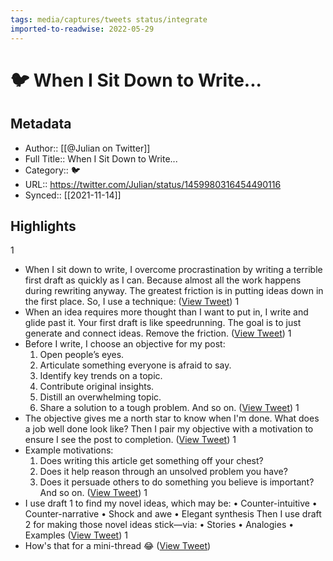 ```yaml
---
tags: media/captures/tweets status/integrate
imported-to-readwise: 2022-05-29
---
```

# 🐦 When I Sit Down to Write...

## Metadata
- Author:: [[@Julian on Twitter]]
- Full Title:: When I Sit Down to Write...
- Category:: 🐦
- URL:: https://twitter.com/Julian/status/1459980316454490116
- Synced:: [[2021-11-14]]

## Highlights
1
- When I sit down to write, I overcome procrastination by writing a terrible first draft as quickly as I can.
  Because almost all the work happens during rewriting anyway.
  The greatest friction is in putting ideas down in the first place. 
  So, I use a technique: ([View Tweet](https://twitter.com/Julian/status/1459980316454490116))
1
- When an idea requires more thought than I want to put in, I write <to fill out> and glide past it.
  Your first draft is like speedrunning. The goal is to just generate and connect ideas. Remove the friction. ([View Tweet](https://twitter.com/Julian/status/1459980317498904578))
1
- Before I write, I choose an objective for my post:
  1. Open people’s eyes.
  2. Articulate something everyone is afraid to say.
  3. Identify key trends on a topic. 
  4. Contribute original insights.
  5. Distill an overwhelming topic.
  6. Share a solution to a tough problem.
  And so on. ([View Tweet](https://twitter.com/Julian/status/1459980318484492291))
1
- The objective gives me a north star to know when I'm done. What does a job well done look like?
  Then I pair my objective with a motivation to ensure I see the post to completion. ([View Tweet](https://twitter.com/Julian/status/1459980319579258885))
1
- Example motivations:
  1. Does writing this article get something off your chest?
  2. Does it help reason through an unsolved problem you have?
  3. Does it persuade others to do something you believe is important?
  And so on. ([View Tweet](https://twitter.com/Julian/status/1459980320602673157))
1
- I use draft 1 to find my novel ideas, which may be: 
  • Counter-intuitive
  • Counter-narrative
  • Shock and awe
  • Elegant synthesis
  Then I use draft 2 for making those novel ideas stick—via: 
  • Stories
  • Analogies
  • Examples ([View Tweet](https://twitter.com/Julian/status/1459980321651261440))
1
- How's that for a mini-thread 😂 ([View Tweet](https://twitter.com/Julian/status/1459980322729127939))
